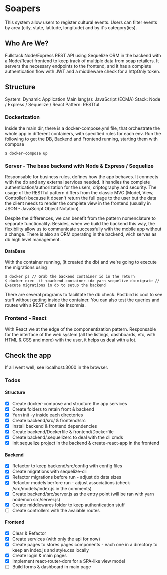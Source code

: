 # Soapers

This system allow users to register cultural events. Users can filter events by area (city, state, latitude, longitude) and by it's category(ies).

## Who Are We?

Fullstack Node/Express REST API using Sequelize ORM in the backend with a Node/React frontend to keep track of multiple data from soap retailers. It servers the necessary endpoints to the frontend, and it has a complete authentication flow with JWT and a middleware check for a httpOnly token.


## Structure

System: Dynamic Application
Main lang(s): JavaScript (ECMA)
Stack: Node / Express / Sequelize / React
Pattern: RESTful

### Dockerization

Inside the main dir, there is a docker-compose.yml file, that orchestrate the whole app in different containers, with specified rules for each env. Run the following to get the DB, Backend and Frontend running, starting them with compose

	$ docker-compose up

### Server - The base backend with Node & Express / Sequelize

Responsable for business rules, defines how the app behaves. It connects with the db and any external services needed. It handles the complete authentication/authorization for the users, criptography and security. The usage of the RESTful pattern differs from the classic MVC (Model, View, Controller) because it doesn't return the full page to the user but the data the client needs to render the complete view in the frontend (usually in JSON - JavaScript Object Notation). 

Despite the differences, we can benefit from the pattern nomenclature to separate functionality. Besides, when we build the backend this way, the flexibility allow us to communicate successfully with the mobile app without a change. There is also an ORM operating in the backend, wich serves as db high level management.

#### DataBase

With the container running, (it created the db) and we're going to execute the migrations using

	$ docker ps // Grab the backend container id in the return
	$ docker exec -it <backend-container-id> yarn sequelize db:migrate // Execute migrations in db to setup the backend

There are several programs to facilitate the db check. Postbird is cool to see stuff without getting inside the container. You can also test the queries and routes with a REST client like Insomnia.

### Frontend - React

With React we at the edge of the componentization pattern. Responsable for the interface of the web system (all the listings, dashboards, etc, with HTML & CSS and more) with the user, it helps us deal with a lot.

## Check the app

If all went well, see localhost:3000 in the browser.

### Todos

#### Structure
- [x] Create docker-compose and structure the app services
- [x] Create folders to retain front & backend
- [x] Yarn init -y inside each directories
- [x] Create backend/src/ & frontend/src
- [x] Install backend & frontend dependencies
- [x] Create backend/Dockerfile & frontend/Dockerfile
- [x] Create backend/.sequelizerc to deal with the cli cmds
- [x] Init sequelize project in the backend & create-react-app in the frontend

#### Backend

- [x] Refactor to keep backend/src/config with config files
- [x] Create migrations with sequelize-cli
- [x] Refactor migrations before run - adjust db data sizes
- [x] Refactor models berfore run - adjust associations (check /src/models/index.js in the comments)
- [x] Create backend/src/server.js as the entry point (will be ran with yarn nodemon src/server.js)
- [x] Create middlewares folder to keep authentication stuff
- [ ] Create controllers with the avaiable routes

#### Frontend
- [x] Clear & Refactor
- [x] Create services (with only the api for now)
- [x] Create pages to stores pages components - each one in a directory to keep an index.js and style.css locally
- [x] Create login & main pages
- [x] Implement react-router-dom for a SPA-like view model
- [ ] Build forms & dashboard in main page